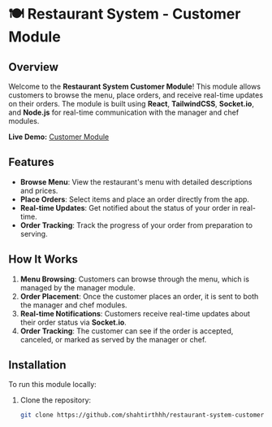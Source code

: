 # 🍽️ Restaurant System - Customer Module

## Overview

Welcome to the **Restaurant System Customer Module**! This module allows customers to browse the menu, place orders, and receive real-time updates on their orders. The module is built using **React**, **TailwindCSS**, **Socket.io**, and **Node.js** for real-time communication with the manager and chef modules.

**Live Demo:** [Customer Module](https://restaurant-system-customer-module.netlify.app/)

## Features

- **Browse Menu**: View the restaurant's menu with detailed descriptions and prices.
- **Place Orders**: Select items and place an order directly from the app.
- **Real-time Updates**: Get notified about the status of your order in real-time.
- **Order Tracking**: Track the progress of your order from preparation to serving.

## How It Works

1. **Menu Browsing**: Customers can browse through the menu, which is managed by the manager module.
2. **Order Placement**: Once the customer places an order, it is sent to both the manager and chef modules.
3. **Real-time Notifications**: Customers receive real-time updates about their order status via **Socket.io**.
4. **Order Tracking**: The customer can see if the order is accepted, canceled, or marked as served by the manager or chef.

## Installation

To run this module locally:

1. Clone the repository:
   ```bash
   git clone https://github.com/shahtirthhh/restaurant-system-customer.git
